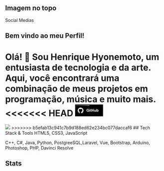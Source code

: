 ## Imagem no topo
Social Medias

## Bem vindo ao meu Perfil!
Olá! 👋 Sou Henrique Hyonemoto, um entusiasta de tecnologia e da arte. Aqui, você encontrará uma combinação de meus projetos em programação, música e muito mais.
<br>
<<<<<<< HEAD
<img src="image/Btn_GitHub.gif" width="90">
=======
<img src="Btn_GitHub.gif" width="90">
>>>>>>> b5efab13c941c7b9d188ed62e234bc077daccaf6
## Tech Stack & Tools
HTML5, CSS3, JavaScript

C++, C#, Java, Python, PostgreeSQL,Laravel, Vue, Bootstrap, Arduino, Photoshop, PHP, Davinci Resolve

## Stats





